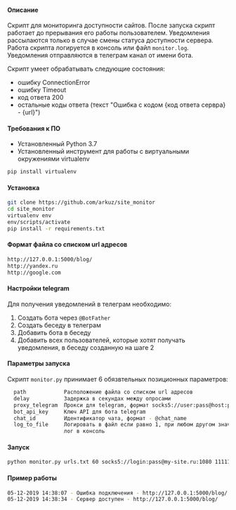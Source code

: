 #### Описание
Скрипт для мониторинга доступности сайтов. После запуска скрипт работает до прерывания его работы пользователем. Уведомления рассылаются только в случае смены статуса доступности сервера. Работа скрипта логируется в консоль или файл `monitor.log`. Уведомления отправляются в телеграм канал от имени бота.

Скрипт умеет обрабатывать следующие состояния:
 - ошибку ConnectionError
 - ошибку Timeout
 - код ответа 200
 - остальные коды ответа (текст "Ошибка с кодом {код ответа сервра} - {url}") 
 
 
#### Требования к ПО
- Установленный Python 3.7
- Установленный инструмент для работы с виртуальными окружениями virtualenv
```bash
pip install virtualenv
```

#### Установка
```bash
git clone https://github.com/arkuz/site_monitor
cd site_monitor
virtualenv env
env/scripts/activate
pip install -r requirements.txt
```

#### Формат файла со списком url адресов
```bash
http://127.0.0.1:5000/blog/
http://yandex.ru
http://google.com
```

#### Настройки telegram
Для получения уведомлений в телеграм необходимо:
1. Создать бота через `@BotFather`
2. Создать беседу в телеграм
3. Добавить бота в беседу
4. Добавить всех пользователей, которые хотят получать уведомления, в беседу созданную на шаге 2

#### Параметры запуска
Скрипт `monitor.py` принимает 6 обязвтельных позиционных параметров:
```bash
  path            Расположение файла со списком url адресов
  delay           Задержка в секундах между опросами
  proxy_telegram  Прокси для telegram, формат socks5://user:pass@host:port
  bot_api_key     Ключ API для бота telegram
  chat_id         Идентификатор чата, формат - @chat_name
  log_to_file     Логировать в файл если равно 1, при любом другом значении
                  лог в консоль
```

#### Запуск
```bash
python monitor.py urls.txt 60 socks5://login:pass@my-site.ru:1080 111111111:AAHH7k7pklz9ZFBcTucu8e2OWb43OKcl4UE @my_group 0
```

#### Пример работы
```bash
05-12-2019 14:38:07 - Ошибка подключения - http://127.0.0.1:5000/blog/
05-12-2019 14:38:34 - Сервер доступен - http://127.0.0.1:5000/blog/
```

